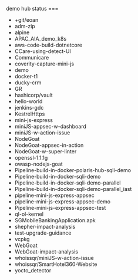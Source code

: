 demo hub status === 
* +git/eoan
* adm-zip
* alpine
* APAC_AIA_demo_k8s
* aws-code-build-dotnetcore
* CCare-using-detect-UI
* Communicare
* coverity-capture-mini-js
* demo
* docker-t1
* ducky-crm
* GR
* hashicorp/vault
* hello-world
* jenkins-gdc
* KestrelHttps
* mini-js-express
* miniJS-appsec-w-dashboard
* miniJS-w-action-issue
* NodeGoat
* NodeGoat-appsec-in-action
* NodeGoat-w-super-linter
* openssl-1.1.1g
* owasp-nodejs-goat
* Pipeline-build-in-docker-polaris-hub-sqli-demo
* Pipeline-build-in-docker-sqli-demo
* Pipeline-build-in-docker-sqli-demo-parallel
* Pipeline-build-in-docker-sqli-demo-parallel_iast
* pipeline-mini-js-express-appsec
* pipeline-mini-js-express-appsec-demo
* Pipeline-mini-js-express-appsec-test
* ql-ol-kernel
* SGMobileBankingApplication.apk
* shepher-impact-analysis
* test-upgrade-guidance
* vcpkg
* WebGoat
* WebGoat-impact-analysis
* whoissqr/miniJS-w-action-issue
* whoissqr/SmartHotel360-Website
* yocto_detector
